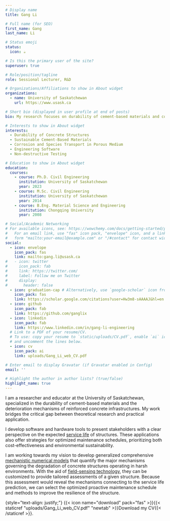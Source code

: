 ```yaml
---
# Display name
title: Gang Li

# Full name (for SEO)
first_name: Gang
last_name: Li

# Status emoji
status:
  icon: ☕️

# Is this the primary user of the site?
superuser: true

# Role/position/tagline
role: Sessional Lecturer, R&D

# Organizations/Affiliations to show in About widget
organizations:
  - name: University of Saskatchewan
    url: https://www.usask.ca

# Short bio (displayed in user profile at end of posts)
bio: My research focuses on durability of cement-based materials and concrete infrastructures.

# Interests to show in About widget
interests:
  - Durability of Concrete Structures
  - Sustainable Cement-Based Materials
  - Corrosion and Species Transport in Porous Medium
  - Engineering Software
  - Non-destructive Testing

# Education to show in About widget
education:
  courses:
    - course: Ph.D. Civil Engineering
      institution: University of Saskatchewan
      year: 2023
    - course: M.Sc. Civil Engineering
      institution: University of Saskatchewan
      year: 2014
    - course: B.Eng. Material Science and Engineering
      institution: Chongqing University
      year: 2008

# Social/Academic Networking
# For available icons, see: https://wowchemy.com/docs/getting-started/page-builder/#icons
#   For an email link, use "fas" icon pack, "envelope" icon, and a link in the
#   form "mailto:your-email@example.com" or "/#contact" for contact widget.
social:
  - icon: envelope
    icon_pack: fas
    link: mailto:gang.li@usask.ca
#   - icon: twitter
#     icon_pack: fab
#     link: https://twitter.com/
#     label: Follow me on Twitter
#     display:
#       header: false
  - icon: graduation-cap # Alternatively, use `google-scholar` icon from `ai` icon pack
    icon_pack: fas
    link: https://scholar.google.com/citations?user=Hw3m8-sAAAAJ&hl=en
  - icon: github
    icon_pack: fab
    link: https://github.com/ganglix
  - icon: linkedin
    icon_pack: fab
    link: https://www.linkedin.com/in/gang-li-engineering
  # Link to a PDF of your resume/CV.
  # To use: copy your resume to `static/uploads/CV.pdf`, enable `ai` icons in `params.yaml`,
  # and uncomment the lines below.
  - icon: cv
    icon_pack: ai
    link: uploads/Gang_Li_web_CV.pdf

# Enter email to display Gravatar (if Gravatar enabled in Config)
email: ''

# Highlight the author in author lists? (true/false)
highlight_name: true
---
```


I am a researcher and educator at the University of Saskatchewan, specialized in the durability of cement-based materials and the deterioration mechanisms of reinforced concrete infrastructures. My work bridges the critical gap between theoretical research and practical application.

I develop software and hardware tools to present stakeholders with a clear perspective on the expected [service life](./tag/service-life) of structures. These applications also offer strategies for optimized maintenance schedules, prioritizing both cost-effectiveness and environmental sustainability.  

I am working towards my vision to develop generalized comprehensive [mechanistic numerical models](./tag/numerical-simulation) that quantify the major mechanisms governing the degradation of concrete structures operating in harsh environments. With the aid of [field-sensing technology](./tag/sensor), they can be customized to provide tailored assessments of a given structure. Because this assessment would reveal the mechanisms connecting to the service life prediction, we can select the optimized proactive maintenance schedule and methods to improve the resilience of the structure.

{style="text-align: justify;"}
{{< icon name="download" pack="fas" >}}{{< staticref "uploads/Gang_Li_web_CV.pdf" "newtab" >}}Download my CV{{< /staticref >}}.